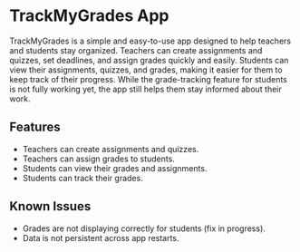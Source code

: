 # TrackMyGrades App

TrackMyGrades is a simple and easy-to-use app designed to help teachers and students stay organized. Teachers can create assignments and quizzes, set deadlines, and assign grades quickly and easily. Students can view their assignments, quizzes, and grades, making it easier for them to keep track of their progress. While the grade-tracking feature for students is not fully working yet, the app still helps them stay informed about their work.

## Features
- Teachers can create assignments and quizzes.
- Teachers can assign grades to students.
- Students can view their grades and assignments.
- Students can track their grades.

## Known Issues
- Grades are not displaying correctly for students (fix in progress).
- Data is not persistent across app restarts.




